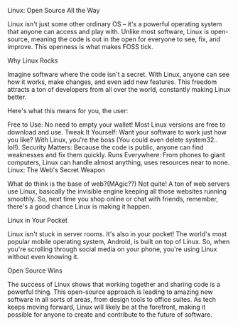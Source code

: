 Linux: Open Source All the Way

Linux isn't just some other ordinary OS – it's a powerful operating system that anyone can access and play with. Unlike most software, Linux is open-source, meaning the code is out in the open for everyone to see, fix, and improve. This openness is what makes FOSS tick.

Why Linux Rocks

Imagine software where the code isn't a secret. With Linux, anyone can see how it works, make changes, and even add new features. This freedom attracts a ton of developers from all over the world, constantly making Linux better.

Here's what this means for you, the user:

Free to Use: No need to empty your wallet! Most Linux versions are free to download and use.
Tweak It Yourself: Want your software to work just how you like? With Linux, you're the boss (You could even delete system32.. lol!).
Security Matters: Because the code is public, anyone can find weaknesses and fix them quickly.
Runs Everywhere: From phones to giant computers, Linux can handle almost anything, uses resources near to none.
Linux: The Web's Secret Weapon

What do think is the base of web?(MAgic??) Not quite! A ton of web servers use Linux, basically the invisible engine keeping all those websites running smoothly. So, next time you shop online or chat with friends, remember, there's a good chance Linux is making it happen.

Linux in Your Pocket

Linux isn't stuck in server rooms. It's also in your pocket! The world's most popular mobile operating system, Android, is built on top of Linux. So, when you're scrolling through social media on your phone, you're using Linux without even knowing it.

Open Source Wins

The success of Linux shows that working together and sharing code is a powerful thing. This open-source approach is leading to amazing new software in all sorts of areas, from design tools to office suites. As tech keeps moving forward, Linux will likely be at the forefront, making it possible for anyone to create and contribute to the future of software.